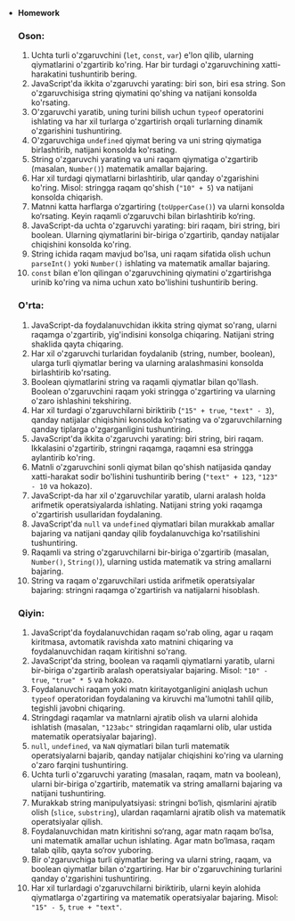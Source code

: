 - **Homework**
    
    ### Oson:
    
    1. Uchta turli o'zgaruvchini (`let`, `const`, `var`) e'lon qilib, ularning qiymatlarini o'zgartirib ko'ring. Har bir turdagi o'zgaruvchining xatti-harakatini tushuntirib bering.
    2. JavaScript'da ikkita o'zgaruvchi yarating: biri son, biri esa string. Son o'zgaruvchisiga string qiymatini qo'shing va natijani konsolda ko'rsating.
    3. O'zgaruvchi yaratib, uning turini bilish uchun `typeof` operatorini ishlating va har xil turlarga o'zgartirish orqali turlarning dinamik o'zgarishini tushuntiring.
    4. O'zgaruvchiga `undefined` qiymat bering va uni string qiymatiga birlashtirib, natijani konsolda ko'rsating.
    5. String o'zgaruvchi yarating va uni raqam qiymatiga o'zgartirib (masalan, `Number()`) matematik amallar bajaring.
    6. Har xil turdagi qiymatlarni birlashtirib, ular qanday o'zgarishini ko'ring. Misol: stringga raqam qo'shish (`"10" + 5`) va natijani konsolda chiqarish.
    7. Matnni katta harflarga o‘zgartiring (`toUpperCase()`) va ularni konsolda ko‘rsating. Keyin raqamli o‘zgaruvchi bilan birlashtirib ko‘ring.
    8. JavaScript-da uchta o'zgaruvchi yarating: biri raqam, biri string, biri boolean. Ularning qiymatlarini bir-biriga o'zgartirib, qanday natijalar chiqishini konsolda ko'ring.
    9. String ichida raqam mavjud bo'lsa, uni raqam sifatida olish uchun `parseInt()` yoki `Number()` ishlating va matematik amallar bajaring.
    10. `const` bilan e'lon qilingan o'zgaruvchining qiymatini o'zgartirishga urinib ko'ring va nima uchun xato bo'lishini tushuntirib bering.
    
    ### O'rta:
    
    1. JavaScript-da foydalanuvchidan ikkita string qiymat so'rang, ularni raqamga o'zgartirib, yig'indisini konsolga chiqaring. Natijani string shaklida qayta chiqaring.
    2. Har xil o'zgaruvchi turlaridan foydalanib (string, number, boolean), ularga turli qiymatlar bering va ularning aralashmasini konsolda birlashtirib ko'rsating.
    3. Boolean qiymatlarini string va raqamli qiymatlar bilan qo'llash. Boolean o'zgaruvchini raqam yoki stringga o'zgartiring va ularning o'zaro ishlashini tekshiring.
    4. Har xil turdagi o'zgaruvchilarni biriktirib (`"15" + true`, `"text" - 3`), qanday natijalar chiqishini konsolda ko'rsating va o'zgaruvchilarning qanday tiplarga o'zgarganligini tushuntiring.
    5. JavaScript'da ikkita o'zgaruvchi yarating: biri string, biri raqam. Ikkalasini o'zgartirib, stringni raqamga, raqamni esa stringga aylantirib ko'ring.
    6. Matnli o'zgaruvchini sonli qiymat bilan qo'shish natijasida qanday xatti-harakat sodir bo'lishini tushuntirib bering (`"text" + 123`, `"123" - 10` va hokazo).
    7. JavaScript-da har xil o'zgaruvchilar yaratib, ularni aralash holda arifmetik operatsiyalarda ishlating. Natijani string yoki raqamga o'zgartirish usullaridan foydalaning.
    8. JavaScript'da `null` va `undefined` qiymatlari bilan murakkab amallar bajaring va natijani qanday qilib foydalanuvchiga ko'rsatilishini tushuntiring.
    9. Raqamli va string o'zgaruvchilarni bir-biriga o'zgartirib (masalan, `Number()`, `String()`), ularning ustida matematik va string amallarni bajaring.
    10. String va raqam o'zgaruvchilari ustida arifmetik operatsiyalar bajaring: stringni raqamga o'zgartirish va natijalarni hisoblash.
    
    ### Qiyin:
    
    1. JavaScript'da foydalanuvchidan raqam so'rab oling, agar u raqam kiritmasa, avtomatik ravishda xato matnini chiqaring va foydalanuvchidan raqam kiritishni so'rang.
    2. JavaScript'da string, boolean va raqamli qiymatlarni yaratib, ularni bir-biriga o'zgartirib aralash operatsiyalar bajaring. Misol: `"10" - true`, `"true" * 5` va hokazo.
    3. Foydalanuvchi raqam yoki matn kiritayotganligini aniqlash uchun `typeof` operatoridan foydalaning va kiruvchi ma'lumotni tahlil qilib, tegishli javobni chiqaring.
    4. Stringdagi raqamlar va matnlarni ajratib olish va ularni alohida ishlatish (masalan, `"123abc"` stringidan raqamlarni olib, ular ustida matematik operatsiyalar bajaring).
    5. `null`, `undefined`, va `NaN` qiymatlari bilan turli matematik operatsiyalarni bajarib, qanday natijalar chiqishini ko'ring va ularning o'zaro farqini tushuntiring.
    6. Uchta turli o'zgaruvchi yarating (masalan, raqam, matn va boolean), ularni bir-biriga o'zgartirib, matematik va string amallarni bajaring va natijani tushuntiring.
    7. Murakkab string manipulyatsiyasi: stringni bo‘lish, qismlarini ajratib olish (`slice`, `substring`), ulardan raqamlarni ajratib olish va matematik operatsiyalar qilish.
    8. Foydalanuvchidan matn kiritishni so‘rang, agar matn raqam bo‘lsa, uni matematik amallar uchun ishlating. Agar matn bo‘lmasa, raqam talab qilib, qayta so‘rov yuboring.
    9. Bir o'zgaruvchiga turli qiymatlar bering va ularni string, raqam, va boolean qiymatlar bilan o'zgartiring. Har bir o'zgaruvchining turlarini qanday o'zgarishini tushuntiring.
    10. Har xil turlardagi o'zgaruvchilarni biriktirib, ularni keyin alohida qiymatlarga o'zgartiring va matematik operatsiyalar bajaring. Misol: `"15" - 5`, `true + "text"`.